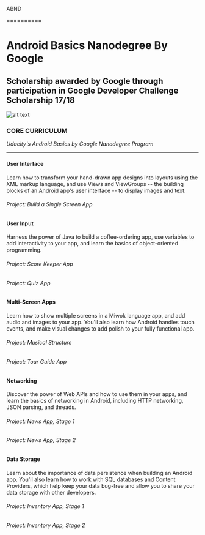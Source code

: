 ABND

==========


# Android Basics Nanodegree By Google


## Scholarship awarded by Google through participation in Google Developer Challenge Scholarship 17/18

![alt text](https://webrazzi.com/wp-content/uploads/2016/06/google-android-programlama.jpg)

### CORE CURRICULUM

*Udacity's Android Basics by Google Nanodegree Program*
____________

#### User Interface
Learn how to transform your hand-drawn app designs into layouts using the XML markup language, and use Views and ViewGroups -- the building blocks of an Android app's user interface -- to display images and text.

###### Project: Build a Single Screen App

#### User Input
Harness the power of Java to build a coffee-ordering app, use variables to add interactivity to your app, and learn the basics of object-oriented programming.

###### Project: Score Keeper App
###### Project: Quiz App



#### Multi-Screen Apps
Learn how to show multiple screens in a Miwok language app, and add audio and images to your app. You'll also learn how Android handles touch events, and make visual changes to add polish to your fully functional app.

###### Project: Musical Structure
###### Project: Tour Guide App

#### Networking
Discover the power of Web APIs and how to use them in your apps, and learn the basics of networking in Android, including HTTP networking, JSON parsing, and threads.

###### Project: News App, Stage 1
###### Project: News App, Stage 2

#### Data Storage
Learn about the importance of data persistence when building an Android app. You'll also learn how to work with SQL databases and Content Providers, which help keep your data bug-free and allow you to share your data storage with other developers.

###### Project: Inventory App, Stage 1
###### Project: Inventory App, Stage 2
